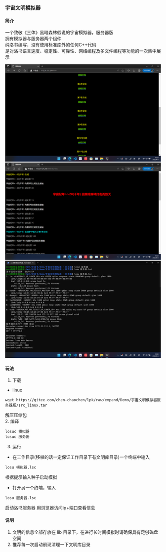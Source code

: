 ### 宇宙文明模拟器
#### 简介
一个致敬《三体》黑暗森林假说的宇宙模拟器，服务器版<br>
拥有模拟器与服务器两个组件<br>
纯洛书编写，没有使用标准库外的任何C++代码<br>
是对洛书语言速度、稳定性、可靠性、网络编程及多文件编程等功能的一次集中展示<br>

![输入图片说明](%E9%BB%91%E6%9A%97%E6%A3%AE%E6%9E%97%E6%88%AA%E5%9B%BE.png)
![输入图片说明](%E9%BB%91%E6%9A%97%E6%A3%AE%E6%9E%97%E6%88%AA%E5%9B%BE2.png)
![输入图片说明](%E9%BB%91%E6%9A%97%E6%A3%AE%E6%9E%97%E6%9C%8D%E5%8A%A1%E5%99%A8.png)
#### 玩法
1. 下载
+ linux 

```
wget https://gitee.com/chen-chaochen/lpk/raw/expand/Demo/宇宙文明模拟器服务器版/src_linux.tar
```
解压压缩包<br>
2. 编译

```
losuc 模拟器
losuc 服务器
```
3. 运行
+ 在工作目录(移植的话一定保证工作目录下有文明库目录)一个终端中输入

```
losu 模拟器.lsc
```
根据提示输入种子启动模拟

+ 打开另一个终端，输入

```
losu 服务器.lsc
```
启动洛书服务器
用浏览器访问ip+端口查看信息

#### 说明
1. 文明的信息全部存放在 lib 目录下，在进行长时间模拟时请确保具有足够磁盘空间
2. 推荐每一次启动前现清理一下文明库目录